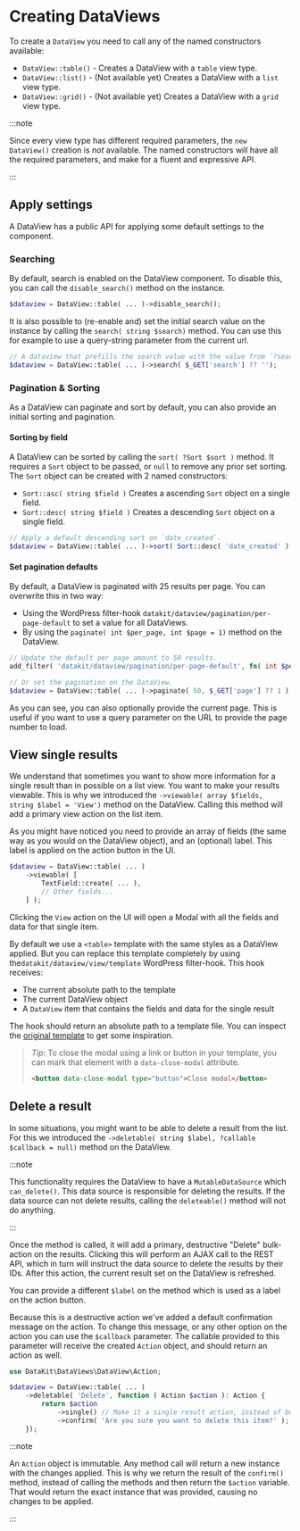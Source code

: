 # Creating DataViews

To create a `DataView` you need to call any of the named constructors available:

- `DataView::table()` - Creates a DataView with a `table` view type.
- `DataView::list()` - (Not available yet) Creates a DataView with a `list` view type.
- `DataView::grid()` - (Not available yet) Creates a DataView with a `grid` view type.

:::note

Since every view type has different required parameters, the `new DataView()` creation is *not* available. The
named constructors will have all the required parameters, and make for a fluent and expressive API.

:::

## Apply settings

A DataView has a public API for applying some default settings to the component.

### Searching

By default, search is enabled on the DataView component. To disable this, you can call the `disable_search()` method on
the instance.

```php
$dataview = DataView::table( ... )->disable_search();
```

It is also possible to (re-enable and) set the initial search value on the instance by calling
the `search( string $search)` method. You can use this for example to use a query-string parameter from the current url.

```php
// A dataview that prefills the search value with the value from `?search=search+string`.
$dataview = DataView::table( ... )->search( $_GET['search'] ?? '');
```

### Pagination & Sorting

As a DataView can paginate and sort by default, you can also provide an initial sorting and pagination.

#### Sorting by field

A DataView can be sorted by calling the `sort( ?Sort $sort )` method. It requires a `Sort` object to be passed,
or `null` to remove any prior set sorting. The `Sort` object can be created with 2 named constructors:

- `Sort::asc( string $field )` Creates a ascending `Sort` object on a single field.
- `Sort::desc( string $field )` Creates a descending `Sort` object on a single field.

```php
// Apply a default descending sort on `date_created`.
$dataview = DataView::table( ... )->sort( Sort::desc( 'date_created' ) );
```

#### Set pagination defaults

By default, a DataView is paginated with 25 results per page. You can overwrite this in two way:

- Using the WordPress filter-hook `datakit/dataview/pagination/per-page-default` to set a value for all DataViews.
- By using the `paginate( int $per_page, int $page = 1)` method on the DataView.

```php
// Update the default per page amount to 50 results.
add_filter( 'datakit/dataview/pagination/per-page-default', fn( int $per_page ):int => 50 );

// Or set the pagination on the DataView.
$dataview = DataView::table( ... )->paginate( 50, $_GET['page'] ?? 1 );
```

As you can see, you can also optionally provide the current page. This is useful if you want to use a query parameter on
the URL to provide the page number to load.

## View single results

We understand that sometimes you want to show more information for a single result than in possible on a list view. You
want to make your results viewable. This is why we introduced the `->viewable( array $fields, string $label = 'View')`
method on the DataView. Calling this method will add a primary view action on the list item.

As you might have noticed you need to provide an array of fields (the same way as you would on the DataView object), and
an (optional) label. This label is applied on the action button in the UI.

```php
$dataview = DataView::table( ... )
    ->viewable( [
        TextField::create( ... ),
        // Other fields...
    ] );
```

Clicking the `View` action on the UI will open a Modal with all the fields and data for that single item.

By default we use a `<table>` template with the same styles as a DataView applied. But you can replace this template
completely by using the`datakit/dataview/view/template` WordPress filter-hook. This hook receives:

- The current absolute path to the template
- The current DataView object
- A `DataView` item that contains the fields and data for the single result

The hook should return an absolute path to a template file. You can inspect
the [original template](https://github.com/GravityKit/DataKit/blob/main/templates/view/table.php) to get some
inspiration.

> *Tip*: To close the modal using a link or button in your template, you can mark that element with a `data-close-modal`
> attribute.
> ```html
> <button data-close-modal type="button">Close modal</button>
> ```

## Delete a result

In some situations, you might want to be able to delete a result from the list. For this we introduced
the `->deletable( string $label, ?callable $callback = null)` method on the DataView.

:::note

This functionality requires the DataView to have a `MutableDataSource` which `can_delete()`. This data source is 
responsible for deleting the results. If the data source can not delete results, calling the `deleteable()` method will 
not do anything.

:::

Once the method is called, it will add a primary, destructive "Delete" bulk-action on the results. Clicking this will
perform an AJAX call to the REST API, which in turn will instruct the data source to delete the results by their IDs.
After this action, the current result set on the DataView is refreshed.

You can provide a different `$label` on the method which is used as a label on the action button.

Because this is a destructive action we've added a default confirmation message on the action. To change this message,
or any other option on the action you can use the `$callback` parameter. The callable provided to this parameter will
receive the created `Action` object, and should return an action as well.

```php
use DataKit\DataViews\DataView\Action;

$dataview = DataView::table( ... )
    ->deletable( 'Delete', function ( Action $action ): Action {
        return $action
            ->single() // Make it a single result action, instead of bulk.
            ->confirm( 'Are you sure you want to delete this item?' ); // Set a singular item message.
    });
```

:::note

An `Action` object is immutable. Any method call will return a new instance with the changes applied. This is
why we return the result of the `confirm()` method, instead of calling the methods and then return the `$action`
variable. That would return the exact instance that was provided, causing no changes to be applied.

:::
